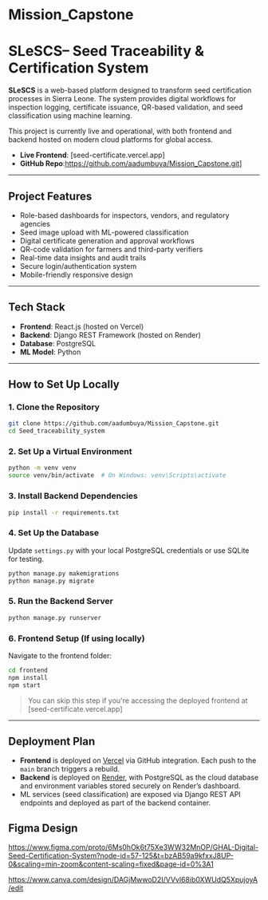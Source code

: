 # Mission_Capstone

# SLeSCS– Seed Traceability & Certification System

**SLeSCS** is a web-based platform designed to transform seed certification processes in Sierra Leone. The system provides digital workflows for inspection logging,
certificate issuance, QR-based validation, and seed classification using machine learning.

This project is currently live and operational, with both frontend and backend hosted on modern cloud platforms for global access.

- **Live Frontend**: [seed-certificate.vercel.app]
- **GitHub Repo**:https://github.com/aadumbuya/Mission_Capstone.git]

---

## Project Features

- Role-based dashboards for inspectors, vendors, and regulatory agencies  
- Seed image upload with ML-powered classification  
- Digital certificate generation and approval workflows  
- QR-code validation for farmers and third-party verifiers  
- Real-time data insights and audit trails  
- Secure login/authentication system  
- Mobile-friendly responsive design  

---

## Tech Stack

- **Frontend**: React.js (hosted on Vercel)  
- **Backend**: Django REST Framework (hosted on Render)  
- **Database**: PostgreSQL  
- **ML Model**: Python 

---

## How to Set Up Locally

### 1. Clone the Repository

```bash
git clone https://github.com/aadumbuya/Mission_Capstone.git
cd Seed_traceability_system
````

### 2. Set Up a Virtual Environment

```bash
python -m venv venv
source venv/bin/activate  # On Windows: venv\Scripts\activate
```

### 3. Install Backend Dependencies

```bash
pip install -r requirements.txt
```

### 4. Set Up the Database

Update `settings.py` with your local PostgreSQL credentials or use SQLite for testing.

```bash
python manage.py makemigrations
python manage.py migrate
```

### 5. Run the Backend Server

```bash
python manage.py runserver
```

### 6. Frontend Setup (If using locally)

Navigate to the frontend folder:

```bash
cd frontend
npm install
npm start
```

> You can skip this step if you're accessing the deployed frontend at [seed-certificate.vercel.app]

---

## Deployment Plan

* **Frontend** is deployed on [Vercel](https://vercel.com) via GitHub integration. Each push to the `main` branch triggers a rebuild.
* **Backend** is deployed on [Render](https://render.com), with PostgreSQL as the cloud database and environment variables stored securely on Render’s dashboard.
* ML services (seed classification) are exposed via Django REST API endpoints and deployed as part of the backend container.

## Figma Design

https://www.figma.com/proto/6Ms0hOk6t75Xe3WW32MnOP/GHAL-Digital-Seed-Certification-System?node-id=57-125&t=bzAB59a9kfxxJ8UP-0&scaling=min-zoom&content-scaling=fixed&page-id=0%3A1

https://www.canva.com/design/DAGjMwwoD2I/VVvl68ib0XWUdQ5XpujoyA/edit

